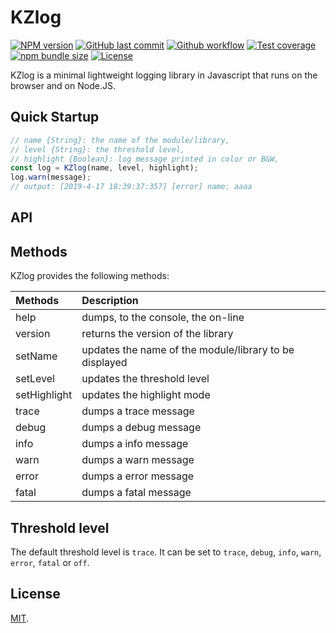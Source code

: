 # KZlog

[![NPM version][npm-image]][npm-url]
[![GitHub last commit][commit-image]][commit-url]
[![Github workflow][ci-image]][ci-url]
[![Test coverage][coveralls-image]][coveralls-url]
[![npm bundle size][npm-bundle-size-image]][npm-bundle-size-url]
[![License][license-image]](LICENSE.md)

KZlog is a minimal lightweight logging library in Javascript that runs on the browser and on Node.JS.


## Quick Startup

```javascript
// name {String}: the name of the module/library,
// level {String}: the threshold level,
// highlight {Boolean}: log message printed in color or B&W,
const log = KZlog(name, level, highlight);
log.warn(message);
// output: [2019-4-17 18:39:37:357] [error] name: aaaa
```


## API

## Methods

KZlog provides the following methods:


| Methods              | Description |
|:---------------------|:------------|
| help                 | dumps, to the console, the on-line |
| version              | returns the version of the library |
| setName              | updates the name of the module/library to be displayed |
| setLevel             | updates the threshold level |
| setHighlight         | updates the highlight mode |
| trace                | dumps a trace message |
| debug                | dumps a debug message |
| info                 | dumps a info message |
| warn                 | dumps a warn message |
| error                | dumps a error message |
| fatal                | dumps a fatal message |


## Threshold level

The default threshold level is `trace`. It can be set to `trace`, `debug`, `info`, `warn`, `error`, `fatal` or `off`.


## License

[MIT](LICENSE.md).

<!--- URls -->

[npm-image]: https://img.shields.io/npm/v/@mobilabs/kzlog.svg?logo=npm&logoColor=fff&label=NPM+package
[release-image]: https://img.shields.io/github/release/jclo/kzlog.svg?include_prereleases
[commit-image]: https://img.shields.io/github/last-commit/jclo/kzlog.svg?logo=github
[ci-image]: https://github.com/jclo/kzlog/actions/workflows/ci.yml/badge.svg
[coveralls-image]: https://img.shields.io/coveralls/jclo/kzlog/master.svg?&logo=coveralls
[npm-bundle-size-image]: https://img.shields.io/bundlephobia/minzip/@mobilabs/kzlog.svg
[license-image]: https://img.shields.io/npm/l/@mobilabs/kzlog.svg

[npm-url]: https://www.npmjs.com/package/@mobilabs/kzlog
[release-url]: https://github.com/jclo/kzlog/tags
[commit-url]: https://github.com/jclo/kzlog/commits/master
[ci-url]: https://github.com/jclo/kzlog/actions/workflows/ci.yml
[coveralls-url]: https://coveralls.io/github/jclo/kzlog?branch=master
[npm-bundle-size-url]: https://img.shields.io/bundlephobia/minzip/@mobilabs/kzlog
[license-url]: http://opensource.org/licenses/MIT
